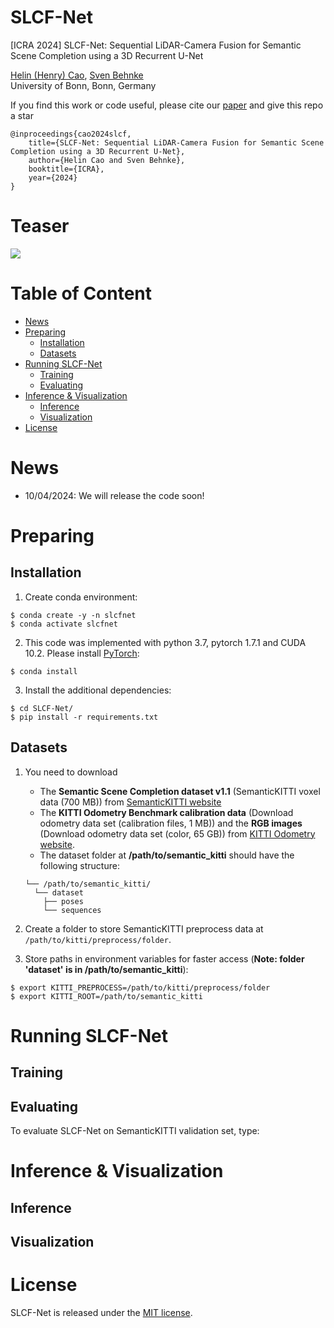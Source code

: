 # SLCF-Net
[ICRA 2024] SLCF-Net: Sequential LiDAR-Camera Fusion for Semantic Scene Completion using a 3D Recurrent U-Net

[Helin (Henry) Cao](https://helincao618.github.io/),
[Sven Behnke](https://www.ais.uni-bonn.de/behnke/)  
University of Bonn, Bonn, Germany

If you find this work or code useful, please cite our [paper](https://arxiv.org/abs/2403.08885) and give this repo a star
```
@inproceedings{cao2024slcf,
    title={SLCF-Net: Sequential LiDAR-Camera Fusion for Semantic Scene Completion using a 3D Recurrent U-Net}, 
    author={Helin Cao and Sven Behnke},
    booktitle={ICRA},
    year={2024}
}
```

# Teaser

<img src="./teaser/SLCF-Net.gif"  />

# Table of Content
- [News](#news)
- [Preparing](#preparing)
  - [Installation](#installation)  
  - [Datasets](#datasets)
- [Running SLCF-Net](#running-slcfnet)
  - [Training](#training)
  - [Evaluating](#evaluating)
- [Inference & Visualization](#inference--visualization)
  - [Inference](#inference)
  - [Visualization](#visualization)
- [License](#license)

# News
- 10/04/2024: We will release the code soon!

# Preparing

## Installation

1. Create conda environment:

```
$ conda create -y -n slcfnet
$ conda activate slcfnet
```
2. This code was implemented with python 3.7, pytorch 1.7.1 and CUDA 10.2. Please install [PyTorch](https://pytorch.org/): 

```
$ conda install 
```

3. Install the additional dependencies:

```
$ cd SLCF-Net/
$ pip install -r requirements.txt
```


## Datasets

1. You need to download

      - The **Semantic Scene Completion dataset v1.1** (SemanticKITTI voxel data (700 MB)) from [SemanticKITTI website](http://www.semantic-kitti.org/dataset.html#download)
      -  The **KITTI Odometry Benchmark calibration data** (Download odometry data set (calibration files, 1 MB)) and the **RGB images** (Download odometry data set (color, 65 GB)) from [KITTI Odometry website](http://www.cvlibs.net/datasets/kitti/eval_odometry.php).
      - The dataset folder at **/path/to/semantic_kitti** should have the following structure:
    ```
    └── /path/to/semantic_kitti/
      └── dataset
        ├── poses
        └── sequences
    ```


2. Create a folder to store SemanticKITTI preprocess data at `/path/to/kitti/preprocess/folder`.

3. Store paths in environment variables for faster access (**Note: folder 'dataset' is in /path/to/semantic_kitti**):

```
$ export KITTI_PREPROCESS=/path/to/kitti/preprocess/folder
$ export KITTI_ROOT=/path/to/semantic_kitti 
```



# Running SLCF-Net

## Training


## Evaluating 

To evaluate SLCF-Net on SemanticKITTI validation set, type:


# Inference & Visualization

## Inference

## Visualization




# License
SLCF-Net is released under the [MIT license](./LICENSE).
